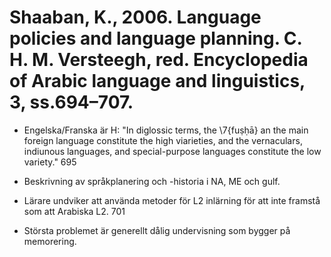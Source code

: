 # Shaaban, K., 2006. Language policies and language planning.  C. H. M. Versteegh, red. Encyclopedia of Arabic language and linguistics, 3, ss.694–707.

- Engelska/Franska är H: "In diglossic terms, the \7{fuṣḥā} an the main foreign language constitute the high viarieties, and the vernaculars, indiunous languages, and special-purpose languages constitute the low variety." 695

- Beskrivning av språkplanering och -historia i NA, ME och gulf.

- Lärare undviker att använda metoder för L2 inlärning för att inte framstå som att Arabiska L2. 701

- Största problemet är generellt dålig undervisning som bygger på memorering. 

